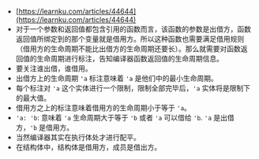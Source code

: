 - [https://learnku.com/articles/44644](https://learnku.com/articles/44644)
- 对于一个参数和返回值都包含引用的函数而言，该函数的参数是出借方，函数返回值所绑定到的那个变量就是借用方。所以这种函数也需要满足借用规则（借用方的生命周期不能比出借方的生命周期还要长）。那么就需要对函数返回值的生命周期进行标注，告知编译器函数返回值的生命周期信息。
- 要关注谁出借，谁借用。
- 出借方上的生命周期 `'a` 标注意味着 `'a` 是他们中的最小生命周期。
- 每个标注对 `'a` 这个实体进行一个限制，限制全部完毕后，`'a` 实体将是限制下的最大值。
- 借用方之上的标注意味着借用方的生命周期小于等于 `'a`。
- `'a: 'b`: 意味着 `'a` 生命周期大于等于 `'b` 或者 `'a` 可以借给 `'b`. `'a` 是出借方，`'b` 是借用方。
- 当然编译器其实在执行体处才进行配平。
- 在结构体中，结构体是借用方，成员是借出方。


